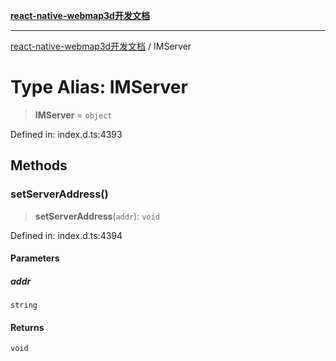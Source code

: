 [**react-native-webmap3d开发文档**](../README.md)

***

[react-native-webmap3d开发文档](../globals.md) / IMServer

# Type Alias: IMServer

> **IMServer** = `object`

Defined in: index.d.ts:4393

## Methods

### setServerAddress()

> **setServerAddress**(`addr`): `void`

Defined in: index.d.ts:4394

#### Parameters

##### addr

`string`

#### Returns

`void`
